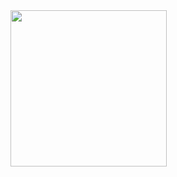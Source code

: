 
<a href="https://github.com/saikaranbalmuri/ClassQuiz-android/tree/master/app/src/main/res/drawable/a.webp" target="_blank">
<img src="https://github.com/saikaranbalmuri/ClassQuiz-android/tree/master/app/src/main/res/drawable/a.webp" height="250">
</a>
